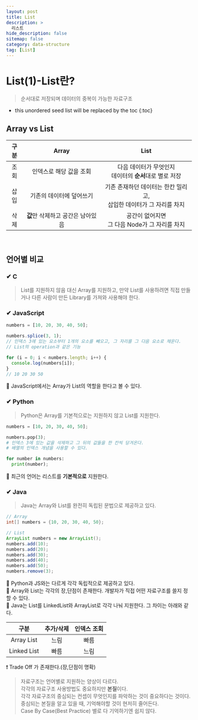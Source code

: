 ```yaml
---
layout: post
title: List
description: >
  리스트
hide_description: false
sitemap: false
category: data-structure
tag: [List]
---
```


# List(1)-List란?

> 순서대로 저장되며 데이터의 중복이 가능한 자료구조

- this unordered seed list will be replaced by the toc {:toc}


## Array vs List

| 구분 |               Array               |                                  List                                   |
| :--: | :-------------------------------: | :---------------------------------------------------------------------: |
| 조회 |      인덱스로 해당 값을 조회      |       다음 데이터가 무엇인지<br/> 데이터의 **순서**대로 별로 저장       |
| 삽입 |     기존의 데이터에 덮어쓰기      | 기존 존재하던 데이터는 한칸 밀리고,<br/> 삽입한 데이터가 그 자리를 차지 |
| 삭제 | **값**만 삭제하고 공간은 남아있음 |           공간이 없어지면<br/> 그 다음 Node가 그 자리를 차지            |

<br/>

## 언어별 비교

### ✔ C

> List를 지원하지 않음
> 대신 Array를 지원하고, 만약 List를 사용하려면 직접 만들거나 다른 사람이 만든 Library를 가져와 사용해야 한다.

### ✔ JavaScript

```javascript
numbers = [10, 20, 30, 40, 50];

numbers.splice(3, 1);
// 인덱스 3에 있는 요소부터 1개의 요소를 빼오고, 그 자리를 그 다음 요소로 채운다.
// List의 operation과 같은 기능

for (i = 0; i < numbers.length; i++) {
  console.log(numbers[i]);
}
// 10 20 30 50
```

📌 JavaScript에서는 Array가 List의 역할을 한다고 볼 수 있다.

### ✔ Python

> Python은 Array를 기본적으로는 지원하지 않고 List를 지원한다.

```python
numbers = [10, 20, 30, 40, 50];

numbers.pop(3);
# 인덱스 3에 있는 값을 삭제하고 그 뒤의 값들을 한 칸씩 당겨온다.
# 배열의 인덱스 개념을 사용할 수 있다.

for number in numbers:
  print(number);

```

📌 최근의 언어는 리스트를 **기본적으로** 지원한다.

### ✔ Java

> Java는 Array와 List를 완전히 독립된 문법으로 제공하고 있다.

```java
// Array
int[] numbers = {10, 20, 30, 40, 50};

// List
ArrayList numbers = new ArrayList();
numbers.add(10);
numbers.add(20);
numbers.add(30);
numbers.add(40);
numbers.add(50);
numbers.remove(3);
```

📌 Python과 JS와는 다르게 각각 독립적으로 제공하고 있다.  
📌 Array와 List는 각각의 장,단점이 존재한다. 개발자가 직접 어떤 자료구조를 쓸지 정할 수 있다.  
📌 Java는 List를 LinkedList와 ArrayList로 각각 나눠 지원한다. 그 차이는 아래와 같다.

|    구분     | 추가/삭제 | 인덱스 조회 |
| :---------: | :-------: | :---------: |
| Array List  |   느림    |    빠름     |
| Linked List |   빠름    |    느림     |

❗ Trade Off 가 존재한다.(장,단점이 명확)

> 자료구조는 언어별로 지원하는 양상이 다르다.  
> 각각의 자료구조 사용방법도 중요하지만 **본질**이다.  
> 각각 자료구조의 중심되는 컨셉이 무엇인지를 파악하는 것이 중요하다는 것이다.  
> 중심되는 본질을 알고 있을 때, 기억해야할 것이 현저히 줄어든다.  
> Case By Case(Best Practice) 별로 다 기억하기엔 쉽지 않다.
